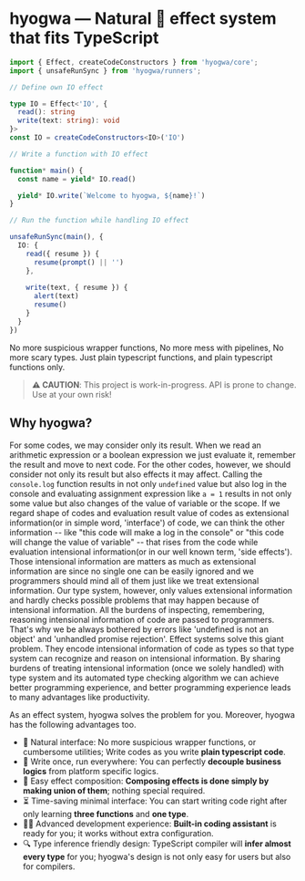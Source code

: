 # hyogwa — Natural 🌿 effect system that fits TypeScript

```typescript
import { Effect, createCodeConstructors } from 'hyogwa/core';
import { unsafeRunSync } from 'hyogwa/runners';

// Define own IO effect

type IO = Effect<'IO', {
  read(): string
  write(text: string): void
}>
const IO = createCodeConstructors<IO>('IO')

// Write a function with IO effect

function* main() {
  const name = yield* IO.read()

  yield* IO.write(`Welcome to hyogwa, ${name}!`)
}

// Run the function while handling IO effect

unsafeRunSync(main(), {
  IO: {
    read({ resume }) {
      resume(prompt() || '')
    },
    
    write(text, { resume }) {
      alert(text)
      resume()
    }
  }
})
```

No more suspicious wrapper functions, No more mess with pipelines, No more scary types. 
Just plain typescript functions, and plain typescript functions only.

> **⚠️ CAUTION**: This project is work-in-progress. API is prone to change. Use at your own risk!

## Why hyogwa?

For some codes, we may consider only its result.
When we read an arithmetic expression or a boolean expression we just evaluate it, remember the result and move to next code.
For the other codes, however, we should consider not only its result but also effects it may affect. 
Calling the `console.log` function results in not only `undefined` value but also log in the console and 
evaluating assignment expression like `a = 1` results in not only some value but also changes of the value of variable 
or the scope. If we regard shape of codes and evaluation result value of codes as extensional information(or in simple word, 'interface') of code,
we can think the other information -- like "this code will make a log in the console" or "this code will change the value of variable" -- that rises from the code while evaluation
intensional information(or in our well known term, 'side effects'). Those intensional information are matters as much as extensional information are since
no single one can be easily ignored and we programmers should mind all of them just like we treat extensional information. 
Our type system, however, only values extensional information and hardly checks possible problems that may happen because of intensional information.
All the burdens of inspecting, remembering, reasoning intensional information of code are passed to programmers.
That's why we be always bothered by errors like 'undefined is not an object' and 'unhandled promise rejection'.
Effect systems solve this giant problem. They encode intensional information of code as types so that type system can recognize and reason on intensional information.
By sharing burdens of treating intensional information (once we solely handled) with type system and its automated type checking algorithm 
we can achieve better programming experience, and better programming experience leads to many advantages like productivity.

As an effect system, hyogwa solves the problem for you. Moreover, hyogwa has the following advantages too.

- 🌿 Natural interface: No more suspicious wrapper functions, or cumbersome utilities; Write codes as you write **plain typescript code**.
- 🏃 Write once, run everywhere: You can perfectly **decouple business logics** from platform specific logics.
- 🙌 Easy effect composition: **Composing effects is done simply by making union of them**; nothing special required.
- ⏳ Time-saving minimal interface: You can start writing code right after only learning **three functions** and **one type**.
- 🧑‍💻 Advanced development experience: **Built-in coding assistant** is ready for you; it works without extra configuration.
- 🔍 Type inference friendly design: TypeScript compiler will **infer almost every type** for you; hyogwa's design is not only easy for users but also for compilers.